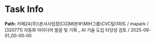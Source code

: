 # Task Info

**Path:** 카페24(주)\본사사업장\[CG]MI본부\MIH그룹\CVC팀\1파트 / mapark / [320771] 자동화 아이디어 발굴 및 기획 _ AI 기술 도입 타당성 검토 / 2025-09-01_00-00-00

